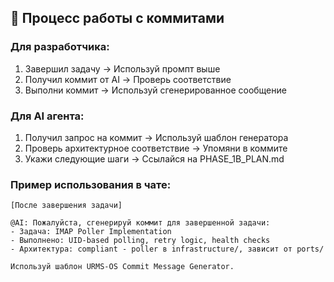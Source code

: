 ## 🔄 Процесс работы с коммитами
### Для разработчика:
1. Завершил задачу → Используй промпт выше
1. Получил коммит от AI → Проверь соответствие
1. Выполни коммит → Используй сгенерированное сообщение

### Для AI агента:
1. Получил запрос на коммит → Используй шаблон генератора
1. Проверь архитектурное соответствие → Упомяни в коммите
1. Укажи следующие шаги → Ссылайся на PHASE_1B_PLAN.md

### Пример использования в чате:
```text
[После завершения задачи]

@AI: Пожалуйста, сгенерируй коммит для завершенной задачи:
- Задача: IMAP Poller Implementation 
- Выполнено: UID-based polling, retry logic, health checks
- Архитектура: compliant - poller в infrastructure/, зависит от ports/

Используй шаблон URMS-OS Commit Message Generator.
```
